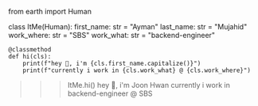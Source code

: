 from earth import Human

class ItMe(Human):
    first_name: str = "Ayman"
    last_name: str = "Mujahid"
    work_where: str = "SBS"
    work_what: str = "backend-engineer"

    @classmethod
    def hi(cls):
        print(f"hey 👋, i'm {cls.first_name.capitalize()}")
        print(f"currently i work in {cls.work_what} @ {cls.work_where}")

>>> ItMe.hi()
hey 👋, i'm Joon Hwan
currently i work in backend-engineer @ SBS

